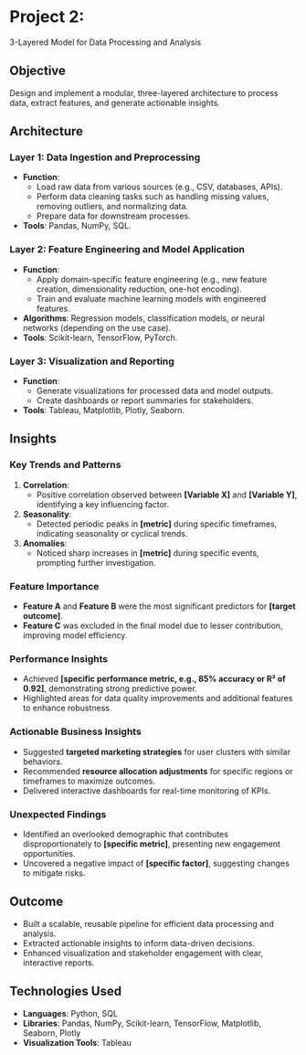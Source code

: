 # Project 2: 
3-Layered Model for Data Processing and Analysis

## Objective
Design and implement a modular, three-layered architecture to process data, extract features, and generate actionable insights.

## Architecture

### Layer 1: Data Ingestion and Preprocessing
- **Function**:
  - Load raw data from various sources (e.g., CSV, databases, APIs).
  - Perform data cleaning tasks such as handling missing values, removing outliers, and normalizing data.
  - Prepare data for downstream processes.
- **Tools**: Pandas, NumPy, SQL.

### Layer 2: Feature Engineering and Model Application
- **Function**:
  - Apply domain-specific feature engineering (e.g., new feature creation, dimensionality reduction, one-hot encoding).
  - Train and evaluate machine learning models with engineered features.
- **Algorithms**: Regression models, classification models, or neural networks (depending on the use case).
- **Tools**: Scikit-learn, TensorFlow, PyTorch.

### Layer 3: Visualization and Reporting
- **Function**:
  - Generate visualizations for processed data and model outputs.
  - Create dashboards or report summaries for stakeholders.
- **Tools**: Tableau, Matplotlib, Plotly, Seaborn.

## Insights

### Key Trends and Patterns
1. **Correlation**:
   - Positive correlation observed between **[Variable X]** and **[Variable Y]**, identifying a key influencing factor.
2. **Seasonality**:
   - Detected periodic peaks in **[metric]** during specific timeframes, indicating seasonality or cyclical trends.
3. **Anomalies**:
   - Noticed sharp increases in **[metric]** during specific events, prompting further investigation.

### Feature Importance
- **Feature A** and **Feature B** were the most significant predictors for **[target outcome]**.
- **Feature C** was excluded in the final model due to lesser contribution, improving model efficiency.

### Performance Insights
- Achieved **[specific performance metric, e.g., 85% accuracy or R² of 0.92]**, demonstrating strong predictive power.
- Highlighted areas for data quality improvements and additional features to enhance robustness.

### Actionable Business Insights
- Suggested **targeted marketing strategies** for user clusters with similar behaviors.
- Recommended **resource allocation adjustments** for specific regions or timeframes to maximize outcomes.
- Delivered interactive dashboards for real-time monitoring of KPIs.

### Unexpected Findings
- Identified an overlooked demographic that contributes disproportionately to **[specific metric]**, presenting new engagement opportunities.
- Uncovered a negative impact of **[specific factor]**, suggesting changes to mitigate risks.

## Outcome
- Built a scalable, reusable pipeline for efficient data processing and analysis.
- Extracted actionable insights to inform data-driven decisions.
- Enhanced visualization and stakeholder engagement with clear, interactive reports.

## Technologies Used
- **Languages**: Python, SQL
- **Libraries**: Pandas, NumPy, Scikit-learn, TensorFlow, Matplotlib, Seaborn, Plotly
- **Visualization Tools**: Tableau
